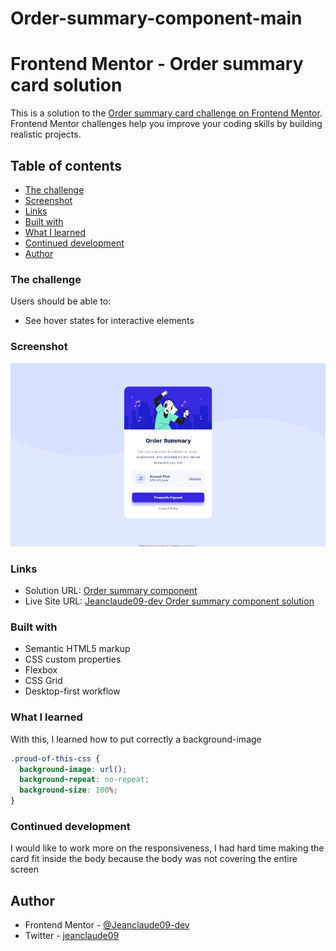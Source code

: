 # Order-summary-component-main

# Frontend Mentor - Order summary card solution

This is a solution to the [Order summary card challenge on Frontend Mentor](https://www.frontendmentor.io/challenges/order-summary-component-QlPmajDUj). Frontend Mentor challenges help you improve your coding skills by building realistic projects.

## Table of contents

- [The challenge](#the-challenge)
- [Screenshot](#screenshot)
- [Links](#links)
- [Built with](#built-with)
- [What I learned](#what-i-learned)
- [Continued development](#continued-development)
- [Author](#author)

### The challenge

Users should be able to:

- See hover states for interactive elements

### Screenshot

![](Screenshot.png)

### Links

- Solution URL: [Order summary component](https://www.frontendmentor.io/challenges/order-summary-component-QlPmajDUj)
- Live Site URL: [Jeanclaude09-dev Order summary component solution](https://jeanclaude09-dev.github.io/Order-summary-component-main/)

### Built with

- Semantic HTML5 markup
- CSS custom properties
- Flexbox
- CSS Grid
- Desktop-first workflow

### What I learned

With this, I learned how to put correctly a background-image

```css
.proud-of-this-css {
  background-image: url();
  background-repeat: no-repeat;
  background-size: 100%;
}
```

### Continued development

I would like to work more on the responsiveness, I had hard time making the card fit inside the body because the body was not covering the entire screen

## Author

- Frontend Mentor - [@Jeanclaude09-dev](https://www.frontendmentor.io/profile/Jeanclaude09-dev)
- Twitter - [jeanclaude09](https://x.com/iamjeanclaude09)
